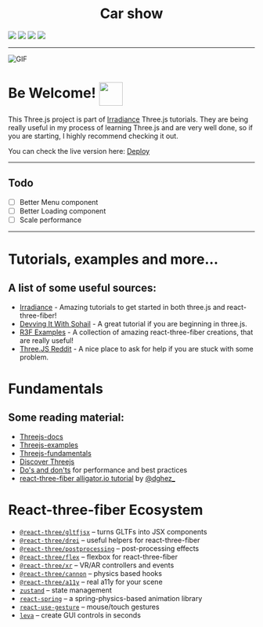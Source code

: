<h1 align='center'>Car show</h1>

  <img src="https://img.shields.io/badge/React-18.1.0-brightgreen?style=for-the-badge&logo=React" /> <img src="https://img.shields.io/badge/Three.js-^0.139.2-lightgrey?style=for-the-badge&logo=three.js" /> <img src="https://img.shields.io/badge/Next.js-12.1.6-blue?style=for-the-badge&logo=Next.js" /> <img src="https://img.shields.io/badge/R3F-^8.0.17-blueviolet?style=for-the-badge&logo=three.js" />

---

![GIF](https://i.imgur.com/3qGpDjp.gif)

# Be Welcome! <img src='https://i.pinimg.com/originals/40/43/38/404338369637686522f6377974b7b78d.gif' width='48' height='48' align=center />

This Three.js project is part of [Irradiance](https://www.youtube.com/channel/UCukLEV5DSK_n2ut1JZi1MAA) Three.js tutorials. They are being really useful in my process of learning Three.js and are very well done, so if you are starting, I highly recommend checking it out.

You can check the live version here: [Deploy](https://car-show.vercel.app/)

---

## Todo
- [ ] Better Menu component
- [ ] Better Loading component 
- [ ] Scale performance 

---

# Tutorials, examples and more...
  
## A list of some useful sources:

- [Irradiance](https://www.youtube.com/channel/UCukLEV5DSK_n2ut1JZi1MAA) - Amazing tutorials to get started in both three.js and react-three-fiber!
- [Devving It With Sohail](https://www.youtube.com/watch?v=y5CAuAZ7kKM&list=PLIRTsuB0iPJvxaYyg8MOrjffPPcYnccL0) - A great tutorial if you are beginning  in three.js.
- [R3F Examples](https://docs.pmnd.rs/react-three-fiber/getting-started/examples) - A collection of amazing react-three-fiber creations, that are really useful!
- [Three.JS Reddit](https://www.reddit.com/r/threejs/) - A nice place to ask for help if you are stuck with some problem.


# Fundamentals

## Some reading material:

- [Threejs-docs](https://threejs.org/docs)
- [Threejs-examples](https://threejs.org/examples)
- [Threejs-fundamentals](https://threejsfundamentals.org)
- [Discover Threejs](https://discoverthreejs.com)
- [Do's and don'ts](https://discoverthreejs.com/tips-and-tricks) for performance and best practices
- [react-three-fiber alligator.io tutorial](https://alligator.io/react/react-with-threejs) by [@dghez\_](https://twitter.com/dghez_)

# React-three-fiber Ecosystem

- [`@react-three/gltfjsx`](https://github.com/pmndrs/gltfjsx) &ndash; turns GLTFs into JSX components
- [`@react-three/drei`](https://github.com/pmndrs/drei) &ndash; useful helpers for react-three-fiber
- [`@react-three/postprocessing`](https://github.com/pmndrs/react-postprocessing) &ndash; post-processing effects
- [`@react-three/flex`](https://github.com/pmndrs/react-three-flex) &ndash; flexbox for react-three-fiber
- [`@react-three/xr`](https://github.com/pmndrs/react-xr) &ndash; VR/AR controllers and events
- [`@react-three/cannon`](https://github.com/pmndrs/use-cannon) &ndash; physics based hooks
- [`@react-three/a11y`](https://github.com/pmndrs/react-three-a11y) &ndash; real a11y for your scene
- [`zustand`](https://github.com/pmndrs/zustand) &ndash; state management
- [`react-spring`](https://github.com/pmndrs/react-spring) &ndash; a spring-physics-based animation library
- [`react-use-gesture`](https://github.com/pmndrs/react-use-gesture) &ndash; mouse/touch gestures
- [`leva`](https://github.com/pmndrs/leva) &ndash; create GUI controls in seconds
